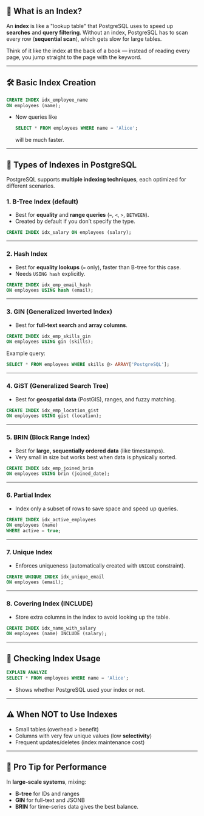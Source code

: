 ## **📌 What is an Index?**

An **index** is like a "lookup table" that PostgreSQL uses to speed up **searches** and **query filtering**.
Without an index, PostgreSQL has to scan every row (**sequential scan**), which gets slow for large tables.

Think of it like the index at the back of a book — instead of reading every page, you jump straight to the page with the keyword.

---

## **🛠 Basic Index Creation**

```sql
CREATE INDEX idx_employee_name
ON employees (name);
```

* Now queries like

  ```sql
  SELECT * FROM employees WHERE name = 'Alice';
  ```

  will be much faster.

---

## **🔹 Types of Indexes in PostgreSQL**

PostgreSQL supports **multiple indexing techniques**, each optimized for different scenarios.

### 1. **B-Tree Index** (default)

* Best for **equality** and **range queries** (`=`, `<`, `>`, `BETWEEN`).
* Created by default if you don’t specify the type.

```sql
CREATE INDEX idx_salary ON employees (salary);
```

---

### 2. **Hash Index**

* Best for **equality lookups** (`=` only), faster than B-tree for this case.
* Needs `USING hash` explicitly.

```sql
CREATE INDEX idx_emp_email_hash
ON employees USING hash (email);
```

---

### 3. **GIN (Generalized Inverted Index)**

* Best for **full-text search** and **array columns**.

```sql
CREATE INDEX idx_emp_skills_gin
ON employees USING gin (skills);
```

Example query:

```sql
SELECT * FROM employees WHERE skills @> ARRAY['PostgreSQL'];
```

---

### 4. **GiST (Generalized Search Tree)**

* Best for **geospatial data** (PostGIS), ranges, and fuzzy matching.

```sql
CREATE INDEX idx_emp_location_gist
ON employees USING gist (location);
```

---

### 5. **BRIN (Block Range Index)**

* Best for **large, sequentially ordered data** (like timestamps).
* Very small in size but works best when data is physically sorted.

```sql
CREATE INDEX idx_emp_joined_brin
ON employees USING brin (joined_date);
```

---

### 6. **Partial Index**

* Index only a subset of rows to save space and speed up queries.

```sql
CREATE INDEX idx_active_employees
ON employees (name)
WHERE active = true;
```

---

### 7. **Unique Index**

* Enforces uniqueness (automatically created with `UNIQUE` constraint).

```sql
CREATE UNIQUE INDEX idx_unique_email
ON employees (email);
```

---

### 8. **Covering Index (INCLUDE)**

* Store extra columns in the index to avoid looking up the table.

```sql
CREATE INDEX idx_name_with_salary
ON employees (name) INCLUDE (salary);
```

---

## **📍 Checking Index Usage**

```sql
EXPLAIN ANALYZE
SELECT * FROM employees WHERE name = 'Alice';
```

* Shows whether PostgreSQL used your index or not.

---

## **⚠ When NOT to Use Indexes**

* Small tables (overhead > benefit)
* Columns with very few unique values (low **selectivity**)
* Frequent updates/deletes (index maintenance cost)

---

## **🚀 Pro Tip for Performance**

In **large-scale systems**, mixing:

* **B-tree** for IDs and ranges
* **GIN** for full-text and JSONB
* **BRIN** for time-series data
  gives the best balance.

